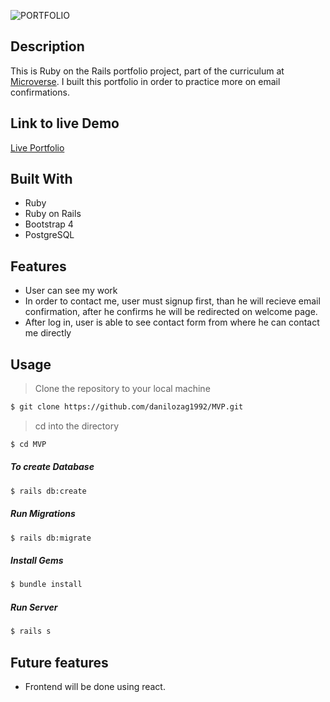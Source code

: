 ![PORTFOLIO](https://raw.githubusercontent.com/danilozag1992/PORTFOLIO/master/app/assets/images/screenshot.png)
## Description
This is Ruby on the Rails portfolio project, part of the curriculum at [Microverse](https://www.microverse.org/). I built this portfolio in order to practice more on email confirmations.

## Link to live Demo
[Live Portfolio](https://gentle-dusk-43712.herokuapp.com/)

## Built With
- Ruby 
- Ruby on Rails
- Bootstrap 4
- PostgreSQL

## Features
- User can see my work
- In order to contact me, user must signup first, than he will recieve email confirmation,
  after he confirms he will be redirected on welcome page.  
- After log in, user is able to see contact form from where he can contact me directly

## Usage

> Clone the repository to your local machine

```sh
$ git clone https://github.com/danilozag1992/MVP.git
```
> cd into the directory

```sh
$ cd MVP
```
##### To create Database
```sh
$ rails db:create
```
##### Run Migrations
```sh
$ rails db:migrate
```
##### Install Gems
```sh
$ bundle install
```
##### Run Server
```sh
$ rails s
```
## Future features
- Frontend will be done using react.
